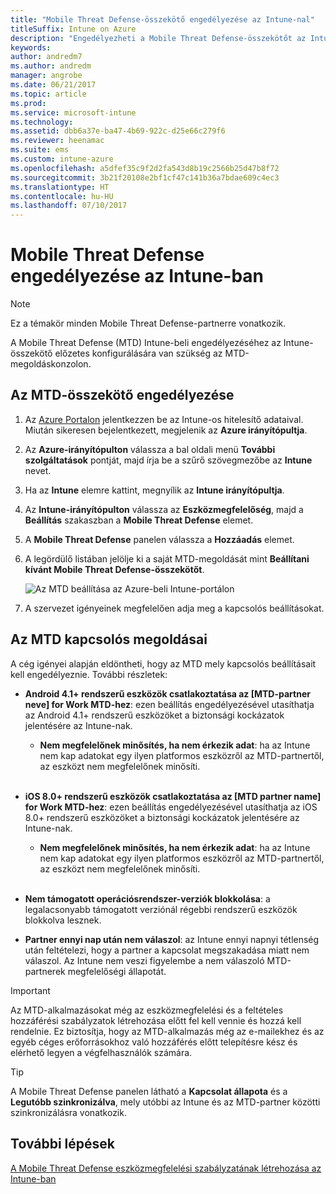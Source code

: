 ```yaml
---
title: "Mobile Threat Defense-összekötő engedélyezése az Intune-nal"
titleSuffix: Intune on Azure
description: "Engedélyezheti a Mobile Threat Defense-összekötőt az Intune-ban."
keywords: 
author: andredm7
ms.author: andredm
manager: angrobe
ms.date: 06/21/2017
ms.topic: article
ms.prod: 
ms.service: microsoft-intune
ms.technology: 
ms.assetid: dbb6a37e-ba47-4b69-922c-d25e66c279f6
ms.reviewer: heenamac
ms.suite: ems
ms.custom: intune-azure
ms.openlocfilehash: a5dfef35c9f2d2fa543d8b19c2566b25d47b8f72
ms.sourcegitcommit: 3b21f20108e2bf1cf47c141b36a7bdae609c4ec3
ms.translationtype: HT
ms.contentlocale: hu-HU
ms.lasthandoff: 07/10/2017
---
```

# <a name="enable-mobile-threat-defense-in-intune"></a>Mobile Threat Defense engedélyezése az Intune-ban

> [!NOTE] 
> Ez a témakör minden Mobile Threat Defense-partnerre vonatkozik.

A Mobile Threat Defense (MTD) Intune-beli engedélyezéséhez az Intune-összekötő előzetes konfigurálására van szükség az MTD-megoldáskonzolon.

## <a name="to-enable-the-mtd-connector"></a>Az MTD-összekötő engedélyezése

1. Az [Azure Portalon](https://portal.azure.com) jelentkezzen be az Intune-os hitelesítő adataival. Miután sikeresen bejelentkezett, megjelenik az **Azure irányítópultja**.

2. Az **Azure-irányítópulton** válassza a bal oldali menü **További szolgáltatások** pontját, majd írja be a szűrő szövegmezőbe az **Intune** nevet.

3. Ha az **Intune** elemre kattint, megnyílik az **Intune irányítópultja**.

4. Az **Intune-irányítópulton** válassza az **Eszközmegfelelőség**, majd a **Beállítás** szakaszban a **Mobile Threat Defense** elemet.

5. A **Mobile Threat Defense** panelen válassza a **Hozzáadás** elemet.

6. A legördülő listában jelölje ki a saját MTD-megoldását mint **Beállítani kívánt Mobile Threat Defense-összekötőt**.

    ![Az MTD beállítása az Azure-beli Intune-portálon](./media/enable-mtd-connector-1.png)

7. A szervezet igényeinek megfelelően adja meg a kapcsolós beállításokat.

## <a name="mtd-toggle-options"></a>Az MTD kapcsolós megoldásai

A cég igényei alapján eldöntheti, hogy az MTD mely kapcsolós beállításait kell engedélyeznie. További részletek:

- **Android 4.1+ rendszerű eszközök csatlakoztatása az [MTD-partner neve] for Work MTD-hez**: ezen beállítás engedélyezésével utasíthatja az Android 4.1+ rendszerű eszközöket a biztonsági kockázatok jelentésére az Intune-nak.
    - **Nem megfelelőnek minősítés, ha nem érkezik adat**: ha az Intune nem kap adatokat egy ilyen platformos eszközről az MTD-partnertől, az eszközt nem megfelelőnek minősíti.
<br></br>
- **iOS 8.0+ rendszerű eszközök csatlakoztatása az [MTD partner name] for Work MTD-hez**: ezen beállítás engedélyezésével utasíthatja az iOS 8.0+ rendszerű eszközöket a biztonsági kockázatok jelentésére az Intune-nak.
    - **Nem megfelelőnek minősítés, ha nem érkezik adat**: ha az Intune nem kap adatokat egy ilyen platformos eszközről az MTD-partnertől, az eszközt nem megfelelőnek minősíti.
<br></br>
- **Nem támogatott operációsrendszer-verziók blokkolása**: a legalacsonyabb támogatott verziónál régebbi rendszerű eszközök blokkolva lesznek.

- **Partner ennyi nap után nem válaszol**: az Intune ennyi napnyi tétlenség után feltételezi, hogy a partner a kapcsolat megszakadása miatt nem válaszol. Az Intune nem veszi figyelembe a nem válaszoló MTD-partnerek megfelelőségi állapotát.

> [!IMPORTANT] 
> Az MTD-alkalmazásokat még az eszközmegfelelési és a feltételes hozzáférési szabályzatok létrehozása előtt fel kell vennie és hozzá kell rendelnie. Ez biztosítja, hogy az MTD-alkalmazás még az e-mailekhez és az egyéb céges erőforrásokhoz való hozzáférés előtt telepítésre kész és elérhető legyen a végfelhasználók számára.

> [!TIP]
> A Mobile Threat Defense panelen látható a **Kapcsolat állapota** és a **Legutóbb szinkronizálva**, mely utóbbi az Intune és az MTD-partner közötti szinkronizálásra vonatkozik.

## <a name="next-steps"></a>További lépések

[A Mobile Threat Defense eszközmegfelelési szabályzatának létrehozása az Intune-ban](mtd-device-compliance-policy-create.md)
